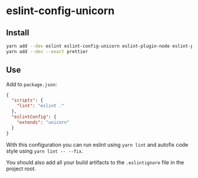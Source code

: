 eslint-config-unicorn
========================

## Install

```bash
yarn add --dev eslint eslint-config-unicorn eslint-plugin-node eslint-plugin-react eslint-plugin-prettier
yarn add --dev --exact prettier
```

## Use

Add to `package.json`:

```json
{
  "scripts": {
    "lint": "eslint ."
  },
  "eslintConfig": {
    "extends": "unicorn"
  }
}
```

With this configuration you can run eslint using `yarn lint` and autofix code style using `yarn lint -- --fix`.

You should also add all your build artifacts to the `.eslintignore` file in the project root.
